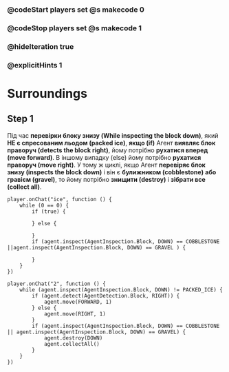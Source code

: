 ### @codeStart players set @s makecode 0
### @codeStop players set @s makecode 1

### @hideIteration true 
### @explicitHints 1


# Surroundings 

## Step 1
Під час **перевірки блоку знизу (While inspecting the block down)**, який **НЕ є спресованим льодом (packed ice)**, **якщо (if)** Агент **виявляє блок праворуч (detects the block right)**, йому потрібно **рухатися вперед (move forward)**. В іншому випадку (else) йому потрібно **рухатися праворуч (move right)**. У тому ж циклі, якщо Агент **перевіряє блок знизу (inspects the block down)** і він є **булижником (cobblestone)** **або** **гравієм (gravel)**, то йому потрібно **знищити (destroy)** і **зібрати все (collect all)**.


```template
player.onChat("ice", function () {
    while (0 == 0) {
        if (true) {
        	
        } else {
        	
        }
        if (agent.inspect(AgentInspection.Block, DOWN) == COBBLESTONE ||agent.inspect(AgentInspection.Block, DOWN) == GRAVEL ) {
        	
        }
    }
})
```
```ghost
player.onChat("2", function () {
    while (agent.inspect(AgentInspection.Block, DOWN) != PACKED_ICE) {
        if (agent.detect(AgentDetection.Block, RIGHT)) {
            agent.move(FORWARD, 1)
        } else {
            agent.move(RIGHT, 1)
        }
        if (agent.inspect(AgentInspection.Block, DOWN) == COBBLESTONE || agent.inspect(AgentInspection.Block, DOWN) == GRAVEL) {
            agent.destroy(DOWN)
            agent.collectAll()
        }
    }
})
```
